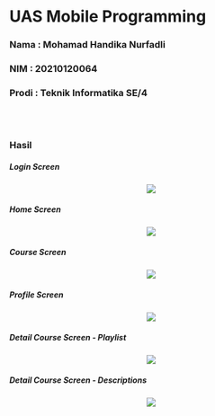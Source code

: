 <h1>UAS Mobile Programming</h1>

<h3>Nama : Mohamad Handika Nurfadli</h3>
<h3>NIM : 20210120064</h3>
<h3>Prodi : Teknik Informatika SE/4</h3>
<br>
<br>
<h3>Hasil</h3>

<h5>Login Screen</h5>
<div style="text-align:center"><img src="https://github.com/handikaFadli/UAS_Mobile_Programming_20210120064/blob/main/screenshotApps/loginScreen.png" /></div>

<h5>Home Screen</h5>
<div style="text-align:center"><img src="https://github.com/handikaFadli/UAS_Mobile_Programming_20210120064/blob/main/screenshotApps/homeScreen.png" /></div>

<h5>Course Screen</h5>
<div style="text-align:center"><img src="https://github.com/handikaFadli/UAS_Mobile_Programming_20210120064/blob/main/screenshotApps/courseScreen.png" /></div>

<h5>Profile Screen</h5>
<div style="text-align:center"><img src="https://github.com/handikaFadli/UAS_Mobile_Programming_20210120064/blob/main/screenshotApps/profileScreen.png" /></div>

<h5>Detail Course Screen - Playlist</h5>
<div style="text-align:center"><img src="https://github.com/handikaFadli/UAS_Mobile_Programming_20210120064/blob/main/screenshotApps/detailCourseScreen-playlist.png" /></div>

<h5>Detail Course Screen - Descriptions</h5>
<div style="text-align:center"><img src="https://github.com/handikaFadli/UAS_Mobile_Programming_20210120064/blob/main/screenshotApps/detailCourseScreen-descriptions.png" /></div>

